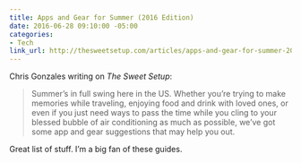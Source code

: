```yaml
---
title: Apps and Gear for Summer (2016 Edition)
date: 2016-06-28 09:10:00 -05:00
categories:
- Tech
link_url: http://thesweetsetup.com/articles/apps-and-gear-for-summer-2016-edition/
---
```


Chris Gonzales writing on *The Sweet Setup*:

> Summer’s in full swing here in the US. Whether you’re trying to make memories while traveling, enjoying food and drink with loved ones, or even if you just need ways to pass the time while you cling to your blessed bubble of air conditioning as much as possible, we’ve got some app and gear suggestions that may help you out.

Great list of stuff. I’m a big fan of these guides.
